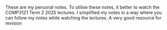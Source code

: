 These are my personal notes. To utilise these notes, it better to watch the COMP3121 Term 2 2025 lectures. I simplified my notes in a way where you can follow my notes while watching  the lectures. A  very good resource for revision
